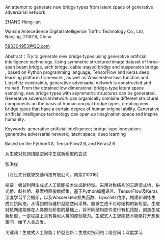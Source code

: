 An attempt to generate new bridge types from latent space of generative adversarial network

ZHANG Hong-jun

Wanshi Antecedence Digital Intelligence Traffic Technology Co., Ltd, Nanjing, 210016, China

583304953@QQ.com

Abstract：Try to generate new bridge types using generative artificial intelligence technology. Using symmetric structured image dataset of three-span beam bridge, arch bridge, cable-stayed bridge and suspension bridge , based on Python programming language, TensorFlow and Keras deep learning platform framework , as well as Wasserstein loss function and Lipschitz constraints, generative adversarial network is constructed and trained. From the obtained low dimensional bridge-type latent space sampling, new bridge types with asymmetric structures can be generated. Generative adversarial network can organically combine different structural components on the basis of human original bridge types, creating new bridge types that have a certain degree of human original ability. Generative artificial intelligence technology can open up imagination space and inspire humanity. 

Keywords: generative artificial intelligence; bridge-type innovation; generative adversarial network; latent space; deep learning

Based on the Python3.8, TensorFlow2.6, and Keras2.6

从生成对抗网络隐空间中生成新桥型的尝试

张洪俊

（万世先行数智交通科技有限公司，南京210016）

摘要：尝试利用生成式人工智能技术生成新桥型。采用对称结构的三跨梁式桥、拱式桥、斜拉桥、悬索桥图像数据集，基于Python编程语言、TensorFlow及Keras深度学习平台框架，以及Wasserstein损失函数、Lipschitz约束，构建和训练生成对抗网络。从得到的低维桥型隐空间采样，能够生成不对称结构的新桥型。生成对抗网络能够在人类原创桥型的基础上，将不同结构部件进行有机搭配，创造生成新桥型，一定程度上具有类似人类的原创能力。生成式人工智能技术能够打开想象空间，给予人类启发。

关键词：生成式人工智能；桥型创新；生成对抗网络；隐空间；深度学习
